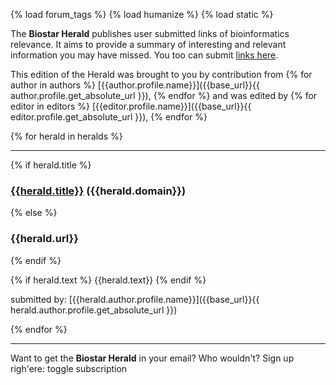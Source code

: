 {% load forum_tags %}
{% load humanize %}
{% load static %}

The **Biostar Herald** publishes user submitted links of bioinformatics relevance. It aims to provide a summary of interesting and relevant information you may have missed. You too can submit [links here](/herald/).

This edition of the Herald was brought to you by contribution from {% for author in authors %} [{{author.profile.name}}]({{base_url}}{{ author.profile.get_absolute_url }}),
{% endfor %} and was edited by {% for editor in editors %} [{{editor.profile.name}}]({{base_url}}{{ editor.profile.get_absolute_url }}),
{% endfor %}

{% for herald in heralds %}

---

{% if herald.title %}
### [{{herald.title}}]({{herald.url}}) ({{herald.domain}})
{% else %}
### {{herald.url}}
{% endif %}

{% if herald.text %}
{{herald.text}}
{% endif %}

submitted by: [{{herald.author.profile.name}}]({{base_url}}{{ herald.author.profile.get_absolute_url }})

{% endfor %}

---

Want to get the **Biostar Herald** in your email? Who wouldn't? Sign up righ'ere: <a class="herald-sub">toggle subscription</a>







